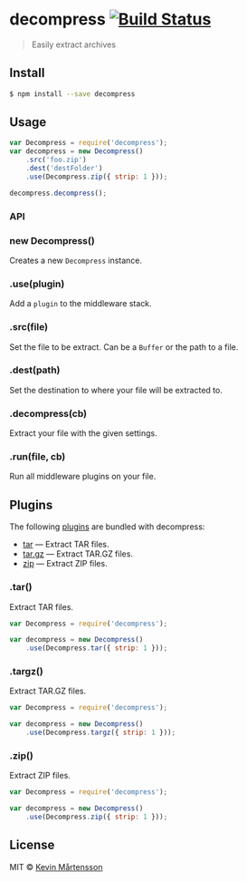 # decompress [![Build Status](https://travis-ci.org/kevva/decompress.svg?branch=master)](https://travis-ci.org/kevva/decompress)

> Easily extract archives

## Install

```bash
$ npm install --save decompress
```

## Usage

```js
var Decompress = require('decompress');
var decompress = new Decompress()
    .src('foo.zip')
    .dest('destFolder')
    .use(Decompress.zip({ strip: 1 }));

decompress.decompress();
```

### API

### new Decompress()

Creates a new `Decompress` instance.

### .use(plugin)

Add a `plugin` to the middleware stack.

### .src(file)

Set the file to be extract. Can be a `Buffer` or the path to a file.

### .dest(path)

Set the destination to where your file will be extracted to.

### .decompress(cb)

Extract your file with the given settings.

### .run(file, cb)

Run all middleware plugins on your file.

## Plugins

The following [plugins](https://www.npmjs.org/browse/keyword/decompressplugin) are bundled with decompress:

* [tar](#tar) — Extract TAR files.
* [tar.gz](#targz) — Extract TAR.GZ files.
* [zip](#zip) — Extract ZIP files.

### .tar()

Extract TAR files.

```js
var Decompress = require('decompress');

var decompress = new Decompress()
    .use(Decompress.tar({ strip: 1 }));
```

### .targz()

Extract TAR.GZ files.

```js
var Decompress = require('decompress');

var decompress = new Decompress()
    .use(Decompress.targz({ strip: 1 }));
```

### .zip()

Extract ZIP files.

```js
var Decompress = require('decompress');

var decompress = new Decompress()
    .use(Decompress.zip({ strip: 1 }));
```

## License

MIT © [Kevin Mårtensson](http://kevinmartensson.com)
